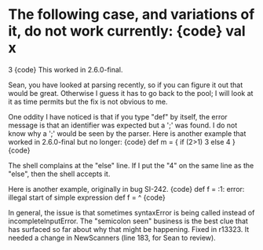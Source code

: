 The following case, and variations of it, do not work currently:
{code}
val
x
=
3
{code}
This worked in 2.6.0-final.

Sean, you have looked at parsing recently, so if you can figure it out that would be great.  Otherwise I guess it has to go back to the pool; I will look at it as time permits but the fix is not obvious to me.

One oddity I have noticed is that if you type "def" by itself, the error message is that an identifier was expected but a ';' was found.  I do not know why a ';' would be seen by the parser.
Here is another example that worked in 2.6.0-final but no longer:
{code}
def m = {
if (2>1)
3
else
4
}
{code}

The shell complains at the "else" line.  If I put the "4" on the same line as the "else", then the shell accepts it.

Here is another example, originally in bug SI-242.
{code}
   def f = 
<console>:1: error: illegal start of simple expression
       def f = 
               ^
{code}

In general, the issue is that sometimes syntaxError is being called instead of incompleteInputError.  The "semicolon seen" business is the best clue that has surfaced so far about why that might be happening.
Fixed in r13323. It needed a change in NewScanners (line 183, for Sean to review).
